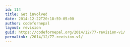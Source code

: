 ```yaml
---
id: 114
title: Get involved
date: 2014-12-22T20:18:59-05:00
author: codefornepal
layout: revision
guid: https://codefornepal.org/2014/12/77-revision-v1/
permalink: /2014/12/77-revision-v1/
---
```

